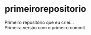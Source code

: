 # primeirorepositorio
 Primeiro repositório que eu criei... <br>
 Primeira versão com o primeiro commit